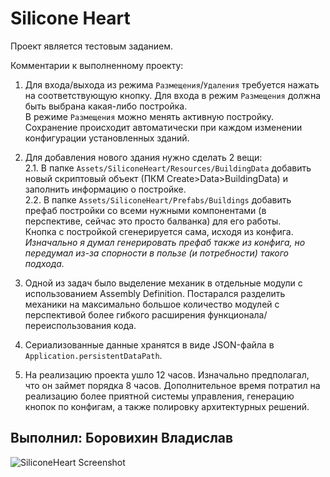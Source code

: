 # Silicone Heart  
Проект является тестовым заданием.

Комментарии к выполненному проекту:  
1. Для входа/выхода из режима `Размещения`/`Удаления` требуется нажать на соответствующую кнопку. Для входа в режим `Размещения` должна быть выбрана какая-либо постройка.  
   В режиме `Размещения` можно менять активную постройку. Сохранение происходит автоматически при каждом изменении конфигурации установленных зданий.

2. Для добавления нового здания нужно сделать 2 вещи:  
   2.1. В папке `Assets/SiliconeHeart/Resources/BuildingData` добавить новый скриптовый объект (ПКМ Create>Data>BuildingData) и заполнить информацию о постройке.  
   2.2. В папке `Assets/SiliconeHeart/Prefabs/Buildings` добавить префаб постройки со всеми нужными компонентами (в перспективе, сейчас это просто балванка) для его работы.  
Кнопка с постройкой сгенерируется сама, исходя из конфига.  
*Изначально я думал генерировать префаб также из конфига, но передумал из-за спорности в пользе (и потребности) такого подхода.*

3. Одной из задач было выделение механик в отдельные модули с использованием Assembly Definition. Постарался разделить механики на максимально большое количество модулей с перспективой более гибкого расширения функционала/переиспользования кода.

4. Сериализованные данные хранятся в виде JSON-файла в `Application.persistentDataPath`.

5. На реализацию проекта ушло 12 часов. Изначально предполагал, что он займет порядка 8 часов. Дополнительное время потратил на реализацию более приятной системы управления, генерацию кнопок по конфигам, а также полировку архитектурных решений.

Выполнил: Боровихин Владислав
---
![SiliconeHeart Screenshot](https://github.com/user-attachments/assets/87b8abe0-c5ea-43c3-b461-417add3cef45)
